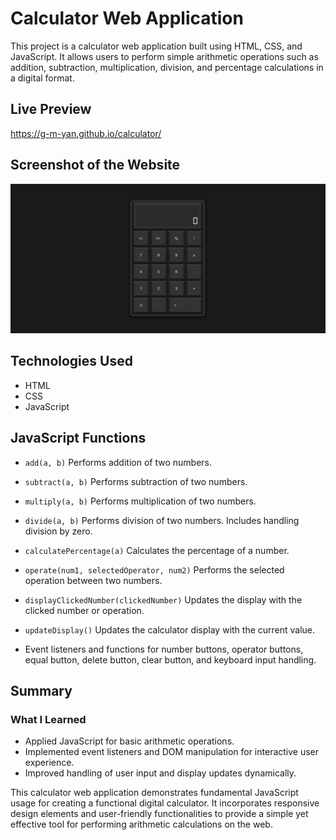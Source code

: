 # Calculator Web Application

This project is a calculator web application built using HTML, CSS, and JavaScript. It allows users to perform simple arithmetic operations such as addition, subtraction, multiplication, division, and percentage calculations in a digital format.

## Live Preview
https://g-m-yan.github.io/calculator/

## Screenshot of the Website

![screenshot](https://github.com/G-M-Yan/calculator/blob/main/screenshot-calculator.png)

## Technologies Used
- HTML
- CSS
- JavaScript

## JavaScript Functions

- `add(a, b)` Performs addition of two numbers.
- `subtract(a, b)` Performs subtraction of two numbers.
- `multiply(a, b)` Performs multiplication of two numbers.
- `divide(a, b)` Performs division of two numbers. Includes handling division by zero.
- `calculatePercentage(a)` Calculates the percentage of a number.

- `operate(num1, selectedOperator, num2)` Performs the selected operation between two numbers.

- `displayClickedNumber(clickedNumber)` Updates the display with the clicked number or operation.
- `updateDisplay()` Updates the calculator display with the current value.

- Event listeners and functions for number buttons, operator buttons, equal button, delete button, clear button, and keyboard input handling.

## Summary

### What I Learned
- Applied JavaScript for basic arithmetic operations.
- Implemented event listeners and DOM manipulation for interactive user experience.
- Improved handling of user input and display updates dynamically.

This calculator web application demonstrates fundamental JavaScript usage for creating a functional digital calculator. It incorporates responsive design elements and user-friendly functionalities to provide a simple yet effective tool for performing arithmetic calculations on the web.